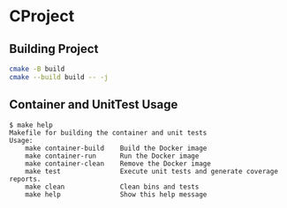 # CProject
## Building Project
```bash
cmake -B build
cmake --build build -- -j
```

## Container and UnitTest Usage
```shell
$ make help
Makefile for building the container and unit tests
Usage:
    make container-build    Build the Docker image
    make container-run      Run the Docker image
    make container-clean    Remove the Docker image
    make test               Execute unit tests and generate coverage reports.
    make clean              Clean bins and tests
    make help               Show this help message
```
